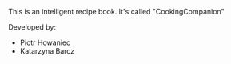 This is an intelligent recipe book.
It's called "CookingCompanion"

Developed by:
- Piotr Howaniec
- Katarzyna Barcz